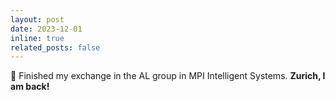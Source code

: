 ```yaml
---
layout: post
date: 2023-12-01
inline: true
related_posts: false
---
```


:truck: Finished my exchange in the AL group in MPI Intelligent Systems. **Zurich, I am back!**
